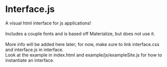 # Interface.js
 A visual html interface for js applications!
 <br><br>
 Includes a couple fonts and is based off Materialize, but does not use it.
 <br><br>
 More info will be added here later; for now, make sure to link interface.css and interface.js in interface.
 <br>
 Look at the example in index.html and example/js/exampleSite.js for how to instantiate an interface.
